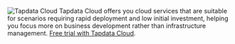 <span class="tooltip">
  <img src="https://img.shields.io/badge/Applicable%20to:%20-Tapdata%20Cloud-2E8B57" style={{transform:'scale(1.1)'}} alt="Tapdata Cloud"/>
  <span class="tooltip-content">Tapdata Cloud offers you cloud services that are suitable for scenarios requiring rapid deployment and low initial investment, helping you focus more on business development rather than infrastructure management. <a href="https://cloud.tapdata.net/console/v3/">Free trial with Tapdata Cloud</a>.</span>
</span>